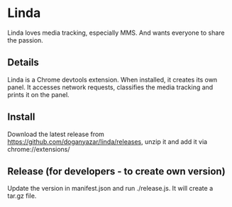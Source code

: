 # Linda
Linda loves media tracking, especially MMS. And wants everyone to share the passion.

## Details
Linda is a Chrome devtools extension. When installed, it creates its own panel. It accesses network requests, classifies the media tracking and prints it on the panel.

## Install
Download the latest release from https://github.com/doganyazar/linda/releases, unzip it and add it via
chrome://extensions/

## Release (for developers - to create own version)
Update the version in manifest.json and run ./release.js. It will create a tar.gz file.
